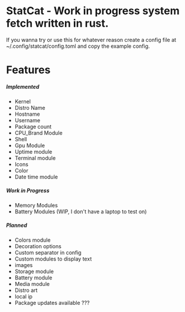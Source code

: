 # StatCat - Work in progress system fetch written in rust.
If you wanna try or use this for whatever reason create a config file at ~/.config/statcat/config.toml and copy the example config.

# Features
##### Implemented
- Kernel
- Distro Name
- Hostname
- Username
- Package count
- CPU_Brand Module
- Shell
- Gpu Module
- Uptime module
- Terminal module
- Icons
- Color
- Date time module

##### Work in Progress
- Memory Modules
- Battery Modules (WIP, I don't have a laptop to test on)

##### Planned
- Colors module
- Decoration options
- Custom separator in config
- Custom modules to display text
- images
- Storage module
- Battery module
- Media module
- Distro art
- local ip
- Package updates available ???
